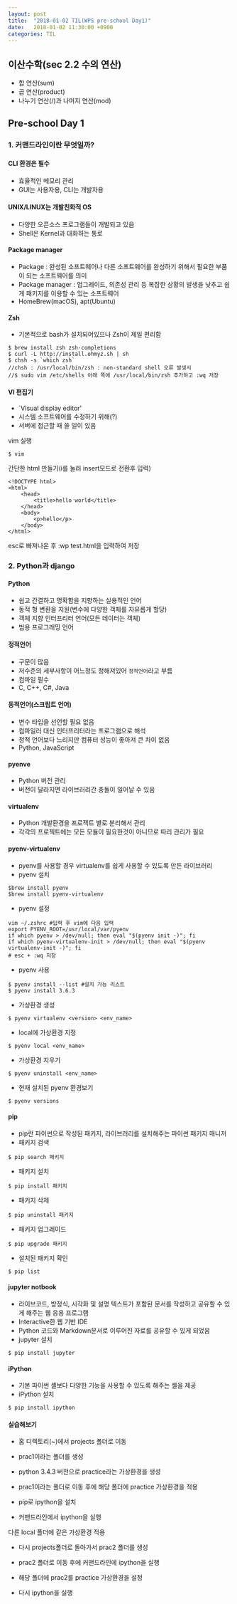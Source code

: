 ```yaml
---
layout: post
title:  "2018-01-02 TIL(WPS pre-school Day1)"
date:   2018-01-02 11:30:00 +0900
categories: TIL
---
```



## 이산수학(sec 2.2 수의 연산)
- 합 연산(sum)
- 곱 연산(product)
- 나누기 연산(/)과 나머지 연산(mod)



## Pre-school Day 1
### 1. 커맨드라인이란 무엇일까?
#### CLI 환경은 필수
- 효율적인 메모리 관리
- GUI는 사용자용, CLI는 개발자용

#### UNIX/LINUX는 개발친화적 OS
- 다양한 오픈소스 프로그램들이 개발되고 있음
- Shell은 Kernel과 대화하는 통로

#### Package manager
- Package : 완성된 소프트웨어나 다른 소프트웨어를 완성하기 위해서 필요한 부품이 되는 소프트웨어를 의미
- Package manager : 업그레이드, 의존성 관리 등 복잡한 상황의 발생을 낮추고 쉽게 패키지를 이용할 수 있는 소프트웨어
- HomeBrew(macOS), apt(Ubuntu)

#### Zsh
- 기본적으로 bash가 설치되어있으나 Zsh이 제일 편리함
```
$ brew install zsh zsh-completions
$ curl -L http://install.ohmyz.sh | sh
$ chsh -s `which zsh`
//chsh : /usr/local/bin/zsh : non-standard shell 오류 발생시
//$ sudo vim /etc/shells 아래 쪽에 /usr/local/bin/zsh 추가하고 :wq 저장
```

#### VI 편집기
- `VIsual display editor'
- 시스템 소프트웨어를 수정하기 위해(?)
- 서버에 접근할 때 쓸 일이 있음

vim 실행

```
$ vim
```

간단한 html 만들기(i를 눌러 insert모드로 전환후 입력)

```
<!DOCTYPE html>
<html>
    <head>
        <title>hello world</title>
    </head>
    <body>
        <p>hello</p>
    </body>
</html>
```
esc로 빠져나온 후 :wp test.html을 입력하여 저장

### 2. Python과 django

#### Python
- 쉽고 간결하고 명확함을 지향하는 실용적인 언어
- 동적 형 변환을 지원(변수에 다양한 객체를 자유롭게 할당)
- 객체 지향 인터프리터 언어(모든 데이터는 객체)
- 범용 프로그래밍 언어

#### 정적언어
- 구문이 많음
- 저수준의 세부사항이 어느정도 정해져있어 ```정적언어```라고 부름
- 컴파일 필수
- C, C++, C#, Java

#### 동적언어(스크립트 언어)
- 변수 타입을 선언할 필요 없음
- 컴파일러 대신 인터프리터라는 프로그램으로 해석
- 정적 언어보다 느리지만 컴퓨터 성능이 좋아져 큰 차이 없음
- Python, JavaScript

#### pyenve
- Python 버전 관리
- 버전이 달라지면 라이브러리간 충돌이 일어날 수 있음

#### virtualenv
- Python 개발환경을 프로젝트 별로 분리해서 관리
- 각각의 프로젝트에는 모든 모듈이 필요한것이 아니므로 따리 관리가 필요

#### pyenv-virtualenv
- pyenv를 사용할 경우 virtualenv를 쉽게 사용할 수 있도록 만든 라이브러리
- pyenv 설치
```
$brew install pyenv  
$brew install pyenv-virtualenv
```
- pyenv 설정
```
vim ~/.zshrc #입력 후 vim에 다음 입력
export PYENV_ROOT=/usr/local/var/pyenv
if which pyenv > /dev/null; then eval "$(pyenv init -)"; fi
if which pyenv-virtualenv-init > /dev/null; then eval "$(pyenv virtualenv-init -)"; fi
# esc + :wq 저장
```
- pyenv 사용
```
$ pyenv install --list #설치 가능 리스트
$ pyenv install 3.6.3
```
- 가상환경 생성
```
$ pyenv virtualenv <version> <env_name>
```
- local에 가상환경 지정
```
$ pyenv local <env_name>
```
- 가상환경 지우기
```
$ pyenv uninstall <env_name>
```
- 현재 설치된 pyenv 환경보기
```
$ pyenv versions
```

#### pip
- pip란 파이썬으로 작성된 패키지, 라이브러리를 설치해주는 파이썬 패키지 매니저
- 패키지 검색
```
$ pip search 패키지
```
- 패키지 설치
```
$ pip install 패키지
```
- 패키지 삭제
```
$ pip uninstall 패키지
```
- 패키지 업그레이드
```
$ pip upgrade 패키지
```
- 설치된 패키지 확인
```
$ pip list
```

#### jupyter notbook
- 라이브코드, 방정식, 시각화 및 설명 텍스트가 포함된 문서를 작성하고 공유할 수 있게 해주는 웹 응용 프로그램
- Interactive한 웹 기반 IDE
- Python 코드와 Markdown문서로 이루어진 자료를 공유할 수 있게 되었음
- jupyter 설치
```
$ pip install jupyter
```

#### iPython
- 기본 파이썬 셸보다 다양한 기능을 사용할 수 있도록 해주는 셸을 제공
- iPython 설치
```
$ pip install ipython
```

#### 실습해보기
- 홈 디렉토리(~)에서 projects 폴더로 이동

- prac1이라는 폴더를 생성

- python 3.4.3 버전으로 practice라는 가상환경을 생성

- prac1이라는 폴더로 이동 후에 해당 폴더에 practice 가상환경을 적용

- pip로 ipython을 설치

- 커맨드라인에서 ipython을 실행

다른 local 폴더에 같은 가상환경 적용

- 다시 projects폴더로 돌아가서 prac2 폴더를 생성

- prac2 폴더로 이동 후에 커맨드라인에 ipython을 실행

- 해당 폴더에 prac2를 practice 가상환경을 설정

- 다시 ipython을 실행
